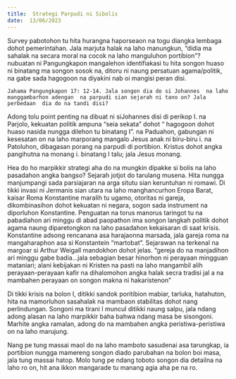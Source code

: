 ```yaml
---
title:  Strategi Parpudi ni Sibolis
date:  13/06/2023
---
```


Survey pabotohon tu hita hurangna haporseaon na togu diangka  lembaga dohot pemerintahan. Jala marjuta halak na laho  manungkun, “didia ma sahalak na secara moral na cocok na laho manguluhon portibion”? nubuatan ni Pangungkapon  mangalehon identifiakasi  tu hita songon huaso ni binatang ma songon  sosok na, ditoru ni naung  persatuan agama/politik, na gabe sada hagogoon na diyakini nab oi mangisi peran disi.

`Jahama Pangungkapon 17: 12-14. Jala songon dia do si Johannes  na laho  manggambarhon adengan  na parpudi sian sejarah ni tano on? Jala perbedaan  dia do na tandi disi?`

Adong  tolu  point penting  na dibuat ni siJohannes  disi di perikop I. na Parjolo, kekuatan  politik ampuna “seia sekata” dohot “ hagogoon dohot  huaso nasida nungga dilehon tu binatang I”.  na Paduahon, gabungan ni kesesatan on na laho marporang  mangalo Jesus anak ni biru-biru i. na Patoluhon,  dibagasan  porang  na parpudi di portibion. Kristus dohot angka pangihutna na monang i. binatang I talu; jala  Jesus  monang.

Hea do ho marpikkir strategi aha do na mungkin dipakke si bolis na laho pasadahon angka bangso? Sejarah jotjot do tarulang  musena. Hita nungga manjumpangi sada  parsiajaran  na arga situtu sian keruntuhan ni romawi. Di tikki invasi ni Jermanis sian utara na laho manghancurhon Eropa Barat, kaisar Roma Konstantine maralih tu ugamo, otoritas ni gareja, dikombinasihon dohot kekuatan ni negara, sogon  sada  instrument na diporluhon Konstantine. Penguatan na torus  manorus taringot tu na pabadiahon  ari minggu di abad paopathon ima songon  langkah  politik dohot  agama naung  diparetongkon na laho  pasadahon kekaisaran di saat krisis. Konstantine adsong  rencanana  asa harajaonna  marsada, jala gareja  roma  na mangaharaphon asa si Konstantein  “martobat”. Sejarawan  na terkenal  na  margoar si Arthur Weigall mandokhon dohot  jelas. “gereja do na manjadihon ari minggu  gabe  badia…jala sebagian  besar  hinorhon ni perayaan mingguan  mataniari; alani kebijakan ni Kristen na pasti na laho  mangambil alih perayaan-perayaan kafir na dihalomohon angka  halak secra tradisi jal a na  mambahen  perayaan on songon  makna ni hakaristenon”

Di tikki  krisis  na bolon I, ditikki sandok  poritibion  mabiar, tarluka, hatahuton, hita na mamorluhon sasahalak na mambaon stabilitas dohot  nang  perlindungan. Songoni ma tirani I muncul ditikki naung  salpu, jala  ndang  adong  alasan  na laho marpikkir baha bahwa  ndang  masa be sisongoni. Marhite  angka  ramalan, adong  do na mambahen angka  peristiwa-peristiwa  on na laho marujung.

Nang  pe tung massai  maol do na laho mamboto sasudenai asa  tarungkap, ia portibion  nungga  mamereng songon diado parubahan  na bolon  boi  masa, jala  tung  massai  hatop. Molo tung pe  ndang   toboto songon  dia detailna na laho ro on, hit ana ikkon  mangarade tu manang  agia aha pe  na ro.
